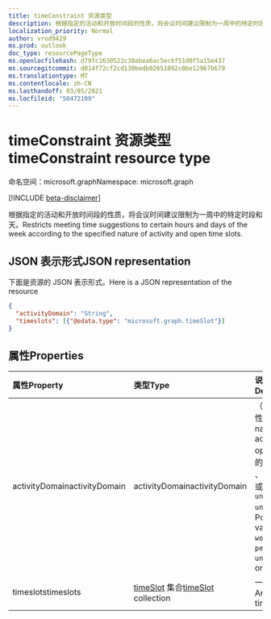 ```yaml
---
title: timeConstraint 资源类型
description: 根据指定的活动和开放时间段的性质，将会议时间建议限制为一周中的特定时段和天。
localization_priority: Normal
author: vrod9429
ms.prod: outlook
doc_type: resourcePageType
ms.openlocfilehash: d79fc1630522c30abea6ac5ec6f51d0f5a15e437
ms.sourcegitcommit: d014f72cf2cd130bedb02651092c0be12967b679
ms.translationtype: MT
ms.contentlocale: zh-CN
ms.lasthandoff: 03/05/2021
ms.locfileid: "50472109"
---
```

# <a name="timeconstraint-resource-type"></a><span data-ttu-id="e6380-103">timeConstraint 资源类型</span><span class="sxs-lookup"><span data-stu-id="e6380-103">timeConstraint resource type</span></span>

<span data-ttu-id="e6380-104">命名空间：microsoft.graph</span><span class="sxs-lookup"><span data-stu-id="e6380-104">Namespace: microsoft.graph</span></span>

[!INCLUDE [beta-disclaimer](../../includes/beta-disclaimer.md)]

<span data-ttu-id="e6380-105">根据指定的活动和开放时间段的性质，将会议时间建议限制为一周中的特定时段和天。</span><span class="sxs-lookup"><span data-stu-id="e6380-105">Restricts meeting time suggestions to certain hours and days of the week according to the specified nature of activity and open time slots.</span></span>


## <a name="json-representation"></a><span data-ttu-id="e6380-106">JSON 表示形式</span><span class="sxs-lookup"><span data-stu-id="e6380-106">JSON representation</span></span>
<span data-ttu-id="e6380-107">下面是资源的 JSON 表示形式。</span><span class="sxs-lookup"><span data-stu-id="e6380-107">Here is a JSON representation of the resource</span></span>

<!-- {
  "blockType": "resource",
  "optionalProperties": [

  ],
  "@odata.type": "microsoft.graph.timeConstraint"
}-->

```json
{
  "activityDomain": "String",
  "timeslots": [{"@odata.type": "microsoft.graph.timeSlot"}]
}
```

## <a name="properties"></a><span data-ttu-id="e6380-108">属性</span><span class="sxs-lookup"><span data-stu-id="e6380-108">Properties</span></span>
| <span data-ttu-id="e6380-109">属性</span><span class="sxs-lookup"><span data-stu-id="e6380-109">Property</span></span>     | <span data-ttu-id="e6380-110">类型</span><span class="sxs-lookup"><span data-stu-id="e6380-110">Type</span></span>   |<span data-ttu-id="e6380-111">说明</span><span class="sxs-lookup"><span data-stu-id="e6380-111">Description</span></span>|
|:---------------|:--------|:----------|
|<span data-ttu-id="e6380-112">activityDomain</span><span class="sxs-lookup"><span data-stu-id="e6380-112">activityDomain</span></span>|<span data-ttu-id="e6380-113">activityDomain</span><span class="sxs-lookup"><span data-stu-id="e6380-113">activityDomain</span></span>|<span data-ttu-id="e6380-114">（可选）会议性质。</span><span class="sxs-lookup"><span data-stu-id="e6380-114">The nature of the activity, optional.</span></span> <span data-ttu-id="e6380-115">可能的值是： `work` 、 `personal` 或 `unrestricted` `unknown` 。</span><span class="sxs-lookup"><span data-stu-id="e6380-115">Possible values are: `work`, `personal`, `unrestricted`, or `unknown`.</span></span>|
|<span data-ttu-id="e6380-116">timeslots</span><span class="sxs-lookup"><span data-stu-id="e6380-116">timeslots</span></span>|<span data-ttu-id="e6380-117">[timeSlot](timeslot.md) 集合</span><span class="sxs-lookup"><span data-stu-id="e6380-117">[timeSlot](timeslot.md) collection</span></span>|<span data-ttu-id="e6380-118">一组时间段。</span><span class="sxs-lookup"><span data-stu-id="e6380-118">An array of time periods.</span></span>|

<!-- uuid: 8fcb5dbc-d5aa-4681-8e31-b001d5168d79
2015-10-25 14:57:30 UTC -->
<!--
{
  "type": "#page.annotation",
  "description": "timeConstraint resource",
  "keywords": "",
  "section": "documentation",
  "tocPath": "",
  "suppressions": []
}
-->


